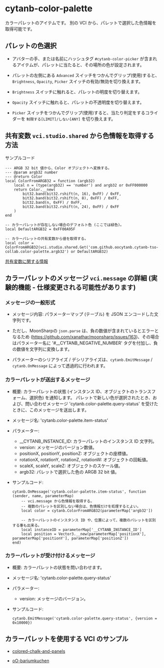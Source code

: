 # cytanb-color-palette

カラーパレットのアイテムです。
別の VCI から、パレットで選択した色情報を取得可能です。

## パレットの色選択

- アバターの手、または名前にハッシュタグ `#cytanb-color-picker` が含まれるアイテムが、パレットに当たると、その場所の色が設定されます。

- パレットの左側にある `Advanced` スイッチをつかんでグリップ(使用)すると、`Brightness`, `Opacity`, `Picker` スイッチの有効/無効を切り換えます。

- `Brightness` スイッチに触れると、パレットの明度を切り替えます。

- `Opacity` スイッチに触れると、パレットの不透明度を切り替えます。

- `Picker` スイッチをつかんでグリップ(使用)すると、当たり判定をするコライダーを `制限する[LIMIT]/しない[ANY]` を切り換えます。

## 共有変数 `vci.studio.shared` から色情報を取得する方法

サンプルコード

```
--- ARGB 32 bit 値から、Color オブジェクトへ変換する。
--- @param argb32 number
--- @return Color
local ColorFromARGB32 = function (argb32)
    local n = (type(argb32) == 'number') and argb32 or 0xFF000000
    return Color.__new(
        bit32.band(bit32.rshift(n, 16), 0xFF) / 0xFF,
        bit32.band(bit32.rshift(n, 8), 0xFF) / 0xFF,
        bit32.band(n, 0xFF) / 0xFF,
        bit32.band(bit32.rshift(n, 24), 0xFF) / 0xFF
    )
end

-- カラーパレットが存在しない場合のデフォルト色 (ここでは緑色)。
local DefaultARGB32 = 0xFF00A95F

-- カラーパレットの共有変数から値を取得する。
local color = ColorFromARGB32(vci.studio.shared.Get('com.github.oocytanb.cytanb-tso-collab.color-palette.argb32') or DefaultARGB32)
```

[共有変数に関する情報](https://gist.github.com/oocytanb/e35ab915f0ef9cf4f5948707f52da7af)

## カラーパレットのメッセージ `vci.message` の詳細 (**実験的機能 - 仕様変更される可能性があります**)

### メッセージの一般形式
- メッセージ内容: パラメーターマップ (テーブル) を JSON エンコードした文字列です。

- ただし、MoonSharpの `json.parse` は、負の数値が含まれているとエラーとなるため (https://github.com/xanathar/moonsharp/issues/163)、その場合はパラメーター名に '#__CYTANB_NEGATIVE_NUMBER' タグを付加し、負の数値を文字列に変換します。

- パラメーターのシリアライズ / デシリアライズは、`cytanb.EmitMessage` / `cytanb.OnMessage` によって透過的に行われます。

### カラーパレットが送出するメッセージ
- 概要: カラーパレットの状態 (インスタンス ID、オブジェクトのトランスフォーム、選択色) を通知します。
    パレットで新しい色が選択されたとき、および、問い合わせメッセージ 'cytanb.color-palette.query-status' を受けたときに、このメッセージを送出します。

- メッセージ名: 'cytanb.color-palette.item-status'

- パラメーター:
    - __CYTANB_INSTANCE_ID: カラーパレットのインスタンス ID 文字列。
    - version: メッセージのバージョン数値。
    - positionX, positionY, positionZ: オブジェクトの座標値。
    - rotationX, rotationY, rotationZ, rotationW: オブジェクトの回転値。
    - scaleX, scaleY, scaleZ: オブジェクトのスケール値。
    - argb32: パレットで選択した色の ARGB 32 bit 値。

- サンプルコード:
    ```
    cytanb.OnMessage('cytanb.color-palette.item-status', function (sender, name, parameterMap)
        -- vci.message から色情報を取得する。
        -- 複数のパレットを区別しない場合は、色情報だけを処理するとよい。
        local color = cytanb.ColorFromARGB32(parameterMap['argb32'])

        -- カラーパレットのインスタンス ID や、位置によって、複数のパレットを区別する事も出来る。
        local instanceID = parameterMap['__CYTANB_INSTANCE_ID']
        local position = Vector3.__new(parameterMap['positionX'], parameterMap['positionY'], parameterMap['positionZ'])
    end)
    ```

### カラーパレットが受け付けるメッセージ

- 概要: カラーパレットの状態を問い合わせます。

- メッセージ名: 'cytanb.color-palette.query-status'

- パラメーター:
    - version: メッセージのバージョン。

- サンプルコード:
    ```
    cytanb.EmitMessage('cytanb.color-palette.query-status', {version = 0x10000})
    ```

## カラーパレットを使用する VCI のサンプル

- [colored-chalk-and-panels](../colored-chalk-and-panels/README.md)

- [oO-bariumkuchen](../oO-bariumkuchen/README.md)
